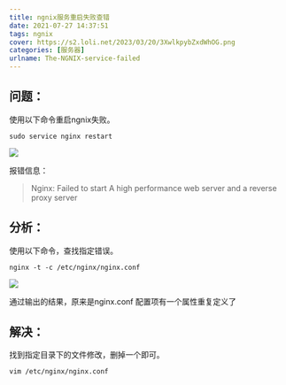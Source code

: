 ```yaml
---
title: ngnix服务重启失败查错
date: 2021-07-27 14:37:51
tags: ngnix
cover: https://s2.loli.net/2023/03/20/3XwlkpybZxdWhOG.png
categories: [服务器]
urlname: The-NGNIX-service-failed
---
```


## 问题：
使用以下命令重启ngnix失败。
```
sudo service nginx restart
```

![](https://s2.loli.net/2023/03/20/3XwlkpybZxdWhOG.png)

报错信息：
> Nginx: Failed to start A high performance web server and a reverse proxy server


## 分析：
使用以下命令，查找指定错误。
```
nginx -t -c /etc/nginx/nginx.conf
```

![](https://s2.loli.net/2023/03/20/bdLC9jY6tJcqyfV.png)

通过输出的结果，原来是nginx.conf 配置项有一个属性重复定义了

## 解决：
找到指定目录下的文件修改，删掉一个即可。

```
vim /etc/nginx/nginx.conf
```
